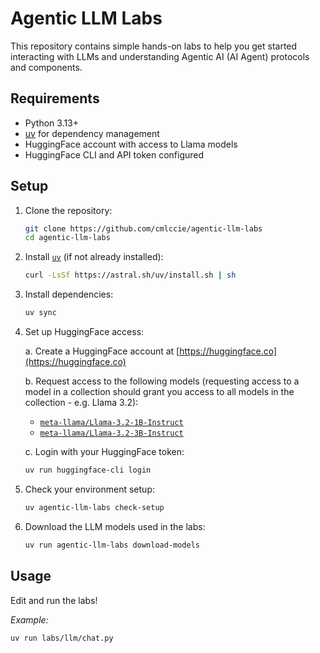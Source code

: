 # Agentic LLM Labs

This repository contains simple hands-on labs to help you get started interacting with LLMs and understanding Agentic AI (AI Agent) protocols and components.

## Requirements

- Python 3.13+
- [uv](https://github.com/astral-sh/uv) for dependency management
- HuggingFace account with access to Llama models
- HuggingFace CLI and API token configured

## Setup

1. Clone the repository:

   ```sh
   git clone https://github.com/cmlccie/agentic-llm-labs
   cd agentic-llm-labs
   ```

2. Install [`uv`](https://docs.astral.sh/uv/) (if not already installed):

   ```sh
   curl -LsSf https://astral.sh/uv/install.sh | sh
   ```

3. Install dependencies:

   ```sh
   uv sync
   ```

4. Set up HuggingFace access:

   a. Create a HuggingFace account at [https://huggingface.co](https://huggingface.co)

   b. Request access to the following models (requesting access to a model in a collection should grant you access to all models in the collection - e.g. Llama 3.2):

   - [`meta-llama/Llama-3.2-1B-Instruct`](https://huggingface.co/meta-llama/Llama-3.2-1B-Instruct)
   - [`meta-llama/Llama-3.2-3B-Instruct`](https://huggingface.co/meta-llama/Llama-3.2-3B-Instruct)

   c. Login with your HuggingFace token:

   ```sh
   uv run huggingface-cli login
   ```

5. Check your environment setup:

   ```sh
   uv agentic-llm-labs check-setup
   ```

6. Download the LLM models used in the labs:

   ```sh
   uv run agentic-llm-labs download-models
   ```

## Usage

Edit and run the labs!

_Example:_

```sh
uv run labs/llm/chat.py
```
